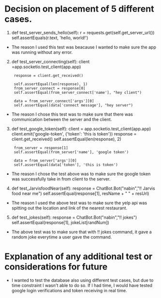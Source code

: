 # Decision on placement of 5 different cases.
1. def test_server_sends_hello(self):
        r = requests.get(self.get_server_url())
        self.assertEquals(r.text, 'hello, world!') 
* The reason I used this test was beacause I wanted to make sure the app was running without any error.

2. def test_server_connecting(self):
        client =app.socketio.test_client(app.app)
        
        response = client.get_received()
        
        self.assertEqual(len(response), 1)
        from_server_connect = response[0]
        self.assertEqual(from_server_connect['name'], "hey client")
        
        data = from_server_connect['args'][0]
        self.assertEqual(data['connect message'], "hey server")
        
* The reason I chose this test was to make sure that there was communication between the server and the client.

3. def test_google_token(self):
        client = app.socketio.test_client(app.app)
        client.emit('google-token', {'token': 'this is token'})
        response = client.get_received()
        self.assertEqual(len(response), 2)
        
        from_server = response[1]
        self.assertEqual(from_server['name'], 'google token')
        
        data = from_server['args'][0]
        self.assertEqual(data['token'], 'this is token')
* The reason I chose the test above was to make sure the google token was successfully take in from client to the server.

4. def test_JarvisfoodNear(self):
        response = ChatBot.Bot("nabin","!! Jarvis food near me")
        self.assertEqual(response[1], resName + " " + resUrl)
        
* The reason I used the above test was to make sure the yelp api was spitting out the location and link of the nearest restaurant.


5. def test_jokes(self):
        response = ChatBot.Bot("nabin","!! jokes")
        self.assertEqual(response[1], jokeList[randNum])
        
* The above test was to make sure that with !! jokes command, it gave a random joke everytime a user gave the command. 

# Explanation of any additional test or considerations for future

* I wanted to test the database also using different test cases, but due to time constraint I wasn't able to do so. If I had time, I would have tested google login verifications and token receiving in real time.
